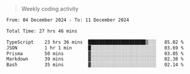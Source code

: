 > Weekly coding activity
<!--START_SECTION:waka-->

```txt
From: 04 December 2024 - To: 11 December 2024

Total Time: 27 hrs 46 mins

TypeScript    23 hrs 36 mins  █████████████████████▒░░░   85.02 %
JSON          1 hr 1 min      █░░░░░░░░░░░░░░░░░░░░░░░░   03.69 %
Prisma        50 mins         ▓░░░░░░░░░░░░░░░░░░░░░░░░   03.05 %
Markdown      39 mins         ▓░░░░░░░░░░░░░░░░░░░░░░░░   02.38 %
Bash          35 mins         ▓░░░░░░░░░░░░░░░░░░░░░░░░   02.14 %
```

<!--END_SECTION:waka-->
